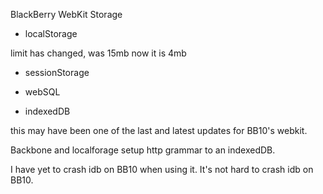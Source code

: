 

BlackBerry WebKit Storage

- localStorage

limit has changed, was 15mb now it is 4mb

- sessionStorage

- webSQL

- indexedDB

this may have been one of the last and latest updates for BB10's webkit. 

Backbone and localforage setup http grammar to an indexedDB. 

I have yet to crash idb on BB10 when using it. It's not hard to crash idb on BB10.